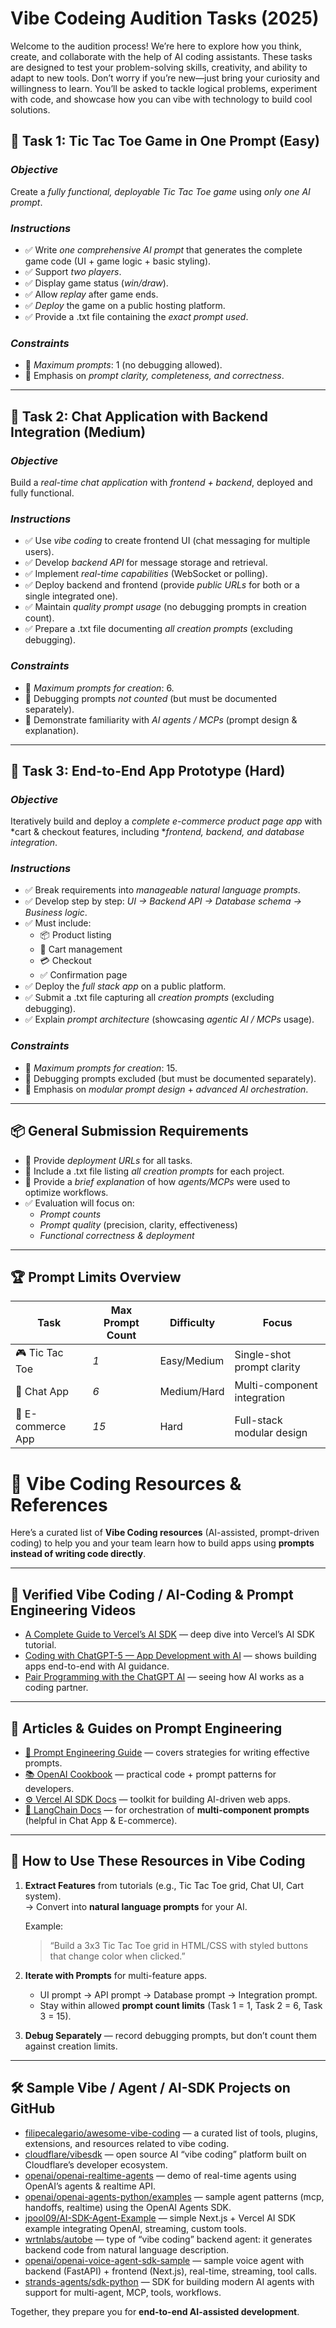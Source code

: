 # Vibe Codeing Audition Tasks (2025)

Welcome to the audition process! We’re here to explore how you think, create, and collaborate with the help of AI coding assistants. These tasks are designed to test your problem-solving skills, creativity, and ability to adapt to new tools. Don’t worry if you’re new—just bring your curiosity and willingness to learn. You’ll be asked to tackle logical problems, experiment with code, and showcase how you can vibe with technology to build cool solutions.

## 🎯 Task 1: Tic Tac Toe Game in One Prompt (Easy)  

### *Objective*  
Create a *fully functional, deployable Tic Tac Toe game* using *only one AI prompt*.  

### *Instructions*  
- ✅ Write *one comprehensive AI prompt* that generates the complete game code (UI + game logic + basic styling).  
- ✅ Support *two players*.  
- ✅ Display game status (*win/draw*).  
- ✅ Allow *replay* after game ends.  
- ✅ *Deploy* the game on a public hosting platform.  
- ✅ Provide a .txt file containing the *exact prompt used*.  

### *Constraints*  
- 📌 *Maximum prompts*: 1 (no debugging allowed).  
- 📌 Emphasis on *prompt clarity, completeness, and correctness*.  

---

## 💬 Task 2: Chat Application with Backend Integration (Medium)  

### *Objective*  
Build a *real-time chat application* with *frontend + backend*, deployed and fully functional.  

### *Instructions*  
- ✅ Use *vibe coding* to create frontend UI (chat messaging for multiple users).  
- ✅ Develop *backend API* for message storage and retrieval.  
- ✅ Implement *real-time capabilities* (WebSocket or polling).  
- ✅ Deploy backend and frontend (provide *public URLs* for both or a single integrated one).  
- ✅ Maintain *quality prompt usage* (no debugging prompts in creation count).  
- ✅ Prepare a .txt file documenting *all creation prompts* (excluding debugging).  

### *Constraints*  
- 📌 *Maximum prompts for creation*: 6.  
- 📌 Debugging prompts *not counted* (but must be documented separately).  
- 📌 Demonstrate familiarity with *AI agents / MCPs* (prompt design & explanation).  

---

## 🛒 Task 3: End-to-End App Prototype (Hard)  

### *Objective*  
Iteratively build and deploy a *complete e-commerce product page app* with *cart & checkout features, including **frontend, backend, and database integration*.  

### *Instructions*  
- ✅ Break requirements into *manageable natural language prompts*.  
- ✅ Develop step by step: *UI → Backend API → Database schema → Business logic*.  
- ✅ Must include:  
  - 📦 Product listing  
  - 🛒 Cart management  
  - 💳 Checkout  
  - ✅ Confirmation page  
- ✅ Deploy the *full stack app* on a public platform.  
- ✅ Submit a .txt file capturing all *creation prompts* (excluding debugging).  
- ✅ Explain *prompt architecture* (showcasing *agentic AI / MCPs* usage).  

### *Constraints*  
- 📌 *Maximum prompts for creation*: 15.  
- 📌 Debugging prompts excluded (but must be documented separately).  
- 📌 Emphasis on *modular prompt design* + *advanced AI orchestration*.  

---

## 📦 General Submission Requirements  

- 🔗 Provide *deployment URLs* for all tasks.  
- 📂 Include a .txt file listing *all creation prompts* for each project.  
- 📝 Provide a *brief explanation* of how *agents/MCPs* were used to optimize workflows.  
- ✅ Evaluation will focus on:  
  - *Prompt counts*  
  - *Prompt quality* (precision, clarity, effectiveness)  
  - *Functional correctness & deployment*  

---

## 🏆 Prompt Limits Overview  

| Task | Max Prompt Count | Difficulty | Focus |
|------|------------------|------------|-------|
| 🎮 Tic Tac Toe | *1* | Easy/Medium | Single-shot prompt clarity |
| 💬 Chat App | *6* | Medium/Hard | Multi-component integration |
| 🛒 E-commerce App | *15* | Hard | Full-stack modular design |


# 🤖 Vibe Coding Resources & References  

Here’s a curated list of **Vibe Coding resources** (AI-assisted, prompt-driven coding) to help you and your team learn how to build apps using **prompts instead of writing code directly**.  

---

## 🎥 Verified Vibe Coding / AI-Coding & Prompt Engineering Videos  

- [A Complete Guide to Vercel’s AI SDK](https://www.youtube.com/watch?v=mojZpktAiYQ) — deep dive into Vercel’s AI SDK tutorial.    
- [Coding with ChatGPT-5 — App Development with AI](https://www.youtube.com/watch?v=7X8Nv1CUcec) — shows building apps end-to-end with AI guidance. 
- [Pair Programming with the ChatGPT AI](https://www.youtube.com/watch?v=GxJKuINwPSw) — seeing how AI works as a coding partner.   

---

## 📘 Articles & Guides on Prompt Engineering  
- [📝 Prompt Engineering Guide](https://www.promptingguide.ai/) — covers strategies for writing effective prompts.  
- [📚 OpenAI Cookbook](https://cookbook.openai.com/) — practical code + prompt patterns for developers.  
- [⚙️ Vercel AI SDK Docs](https://sdk.vercel.ai/docs) — toolkit for building AI-driven web apps.  
- [🔗 LangChain Docs](https://python.langchain.com/) — for orchestration of **multi-component prompts** (helpful in Chat App & E-commerce).  

---

## 🧩 How to Use These Resources in Vibe Coding  
1. **Extract Features** from tutorials (e.g., Tic Tac Toe grid, Chat UI, Cart system).  
   → Convert into **natural language prompts** for your AI.  

   Example:  
   > “Build a 3x3 Tic Tac Toe grid in HTML/CSS with styled buttons that change color when clicked.”  

2. **Iterate with Prompts** for multi-feature apps.  
   - UI prompt → API prompt → Database prompt → Integration prompt.  
   - Stay within allowed **prompt count limits** (Task 1 = 1, Task 2 = 6, Task 3 = 15).  

3. **Debug Separately** — record debugging prompts, but don’t count them against creation limits.  

---

## 🛠️ Sample Vibe / Agent / AI-SDK Projects on GitHub

- [filipecalegario/awesome-vibe-coding](https://github.com/filipecalegario/awesome-vibe-coding) — a curated list of tools, plugins, extensions, and resources related to vibe coding. 
- [cloudflare/vibesdk](https://github.com/cloudflare/vibesdk) — open source AI “vibe coding” platform built on Cloudflare’s developer ecosystem. 
- [openai/openai-realtime-agents](https://github.com/openai/openai-realtime-agents) — demo of real-time agents using OpenAI’s agents & realtime API.  
- [openai/openai-agents-python/examples](https://openai.github.io/openai-agents-python/examples/) — sample agent patterns (mcp, handoffs, realtime) using the OpenAI Agents SDK.  
- [jpool09/AI-SDK-Agent-Example](https://github.com/jpool09/AI-SDK-Agent-Example) — simple Next.js + Vercel AI SDK example integrating OpenAI, streaming, custom tools.   
- [wrtnlabs/autobe](https://github.com/wrtnlabs/autobe) — type of “vibe coding” backend agent: it generates backend code from natural language description.   
- [openai/openai-voice-agent-sdk-sample](https://github.com/openai/openai-voice-agent-sdk-sample) — sample voice agent with backend (FastAPI) + frontend (Next.js), real-time, streaming, tool calls.  
- [strands-agents/sdk-python](https://github.com/strands-agents/sdk-python) — SDK for building modern AI agents with support for multi-agent, MCP, tools, workflows. 



Together, they prepare you for **end-to-end AI-assisted development**.  

